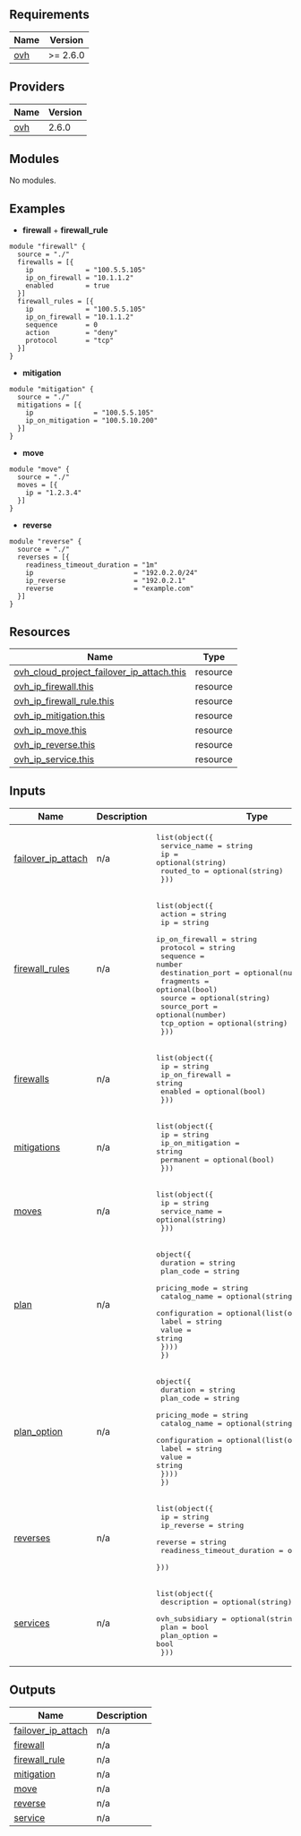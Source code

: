 ## Requirements

| Name | Version |
|------|---------|
| <a name="requirement_ovh"></a> [ovh](#requirement\_ovh) | >= 2.6.0 |

## Providers

| Name | Version |
|------|---------|
| <a name="provider_ovh"></a> [ovh](#provider\_ovh) | 2.6.0 |

## Modules

No modules.

## Examples
- **firewall** + **firewall_rule**
```hcl
module "firewall" {
  source = "./"
  firewalls = [{
    ip             = "100.5.5.105"
    ip_on_firewall = "10.1.1.2"
    enabled        = true
  }]
  firewall_rules = [{
    ip             = "100.5.5.105"
    ip_on_firewall = "10.1.1.2"
    sequence       = 0
    action         = "deny"
    protocol       = "tcp"
  }]
}
```
- **mitigation**
```hcl
module "mitigation" {
  source = "./"
  mitigations = [{
    ip               = "100.5.5.105"
    ip_on_mitigation = "100.5.10.200"
  }]
}
```
- **move**
```hcl
module "move" {
  source = "./"
  moves = [{
    ip = "1.2.3.4"
  }]
}
```
- **reverse**
```hcl
module "reverse" {
  source = "./"
  reverses = [{
    readiness_timeout_duration = "1m"
    ip                         = "192.0.2.0/24"
    ip_reverse                 = "192.0.2.1"
    reverse                    = "example.com"
  }]
}
```

## Resources

| Name | Type |
|------|------|
| [ovh_cloud_project_failover_ip_attach.this](https://registry.terraform.io/providers/ovh/ovh/latest/docs/resources/cloud_project_failover_ip_attach) | resource |
| [ovh_ip_firewall.this](https://registry.terraform.io/providers/ovh/ovh/latest/docs/resources/ip_firewall) | resource |
| [ovh_ip_firewall_rule.this](https://registry.terraform.io/providers/ovh/ovh/latest/docs/resources/ip_firewall_rule) | resource |
| [ovh_ip_mitigation.this](https://registry.terraform.io/providers/ovh/ovh/latest/docs/resources/ip_mitigation) | resource |
| [ovh_ip_move.this](https://registry.terraform.io/providers/ovh/ovh/latest/docs/resources/ip_move) | resource |
| [ovh_ip_reverse.this](https://registry.terraform.io/providers/ovh/ovh/latest/docs/resources/ip_reverse) | resource |
| [ovh_ip_service.this](https://registry.terraform.io/providers/ovh/ovh/latest/docs/resources/ip_service) | resource |

## Inputs

| Name | Description | Type | Default | Required |
|------|-------------|------|---------|:--------:|
| <a name="input_failover_ip_attach"></a> [failover\_ip\_attach](#input\_failover\_ip\_attach) | n/a | <pre>list(object({<br/>    service_name = string<br/>    ip           = optional(string)<br/>    routed_to    = optional(string)<br/>  }))</pre> | `[]` | no |
| <a name="input_firewall_rules"></a> [firewall\_rules](#input\_firewall\_rules) | n/a | <pre>list(object({<br/>    action           = string<br/>    ip               = string<br/>    ip_on_firewall   = string<br/>    protocol         = string<br/>    sequence         = number<br/>    destination_port = optional(number)<br/>    fragments        = optional(bool)<br/>    source           = optional(string)<br/>    source_port      = optional(number)<br/>    tcp_option       = optional(string)<br/>  }))</pre> | `[]` | no |
| <a name="input_firewalls"></a> [firewalls](#input\_firewalls) | n/a | <pre>list(object({<br/>    ip             = string<br/>    ip_on_firewall = string<br/>    enabled        = optional(bool)<br/>  }))</pre> | `[]` | no |
| <a name="input_mitigations"></a> [mitigations](#input\_mitigations) | n/a | <pre>list(object({<br/>    ip               = string<br/>    ip_on_mitigation = string<br/>    permanent        = optional(bool)<br/>  }))</pre> | `[]` | no |
| <a name="input_moves"></a> [moves](#input\_moves) | n/a | <pre>list(object({<br/>    ip           = string<br/>    service_name = optional(string)<br/>  }))</pre> | `[]` | no |
| <a name="input_plan"></a> [plan](#input\_plan) | n/a | <pre>object({<br/>    duration     = string<br/>    plan_code    = string<br/>    pricing_mode = string<br/>    catalog_name = optional(string)<br/>    configuration = optional(list(object({<br/>      label = string<br/>      value = string<br/>    })))<br/>  })</pre> | `null` | no |
| <a name="input_plan_option"></a> [plan\_option](#input\_plan\_option) | n/a | <pre>object({<br/>    duration     = string<br/>    plan_code    = string<br/>    pricing_mode = string<br/>    catalog_name = optional(string)<br/>    configuration = optional(list(object({<br/>      label = string<br/>      value = string<br/>    })))<br/>  })</pre> | `null` | no |
| <a name="input_reverses"></a> [reverses](#input\_reverses) | n/a | <pre>list(object({<br/>    ip                         = string<br/>    ip_reverse                 = string<br/>    reverse                    = string<br/>    readiness_timeout_duration = optional(string)<br/>  }))</pre> | `[]` | no |
| <a name="input_services"></a> [services](#input\_services) | n/a | <pre>list(object({<br/>    description    = optional(string)<br/>    ovh_subsidiary = optional(string)<br/>    plan           = bool<br/>    plan_option    = bool<br/>  }))</pre> | `[]` | no |

## Outputs

| Name | Description |
|------|-------------|
| <a name="output_failover_ip_attach"></a> [failover\_ip\_attach](#output\_failover\_ip\_attach) | n/a |
| <a name="output_firewall"></a> [firewall](#output\_firewall) | n/a |
| <a name="output_firewall_rule"></a> [firewall\_rule](#output\_firewall\_rule) | n/a |
| <a name="output_mitigation"></a> [mitigation](#output\_mitigation) | n/a |
| <a name="output_move"></a> [move](#output\_move) | n/a |
| <a name="output_reverse"></a> [reverse](#output\_reverse) | n/a |
| <a name="output_service"></a> [service](#output\_service) | n/a |
